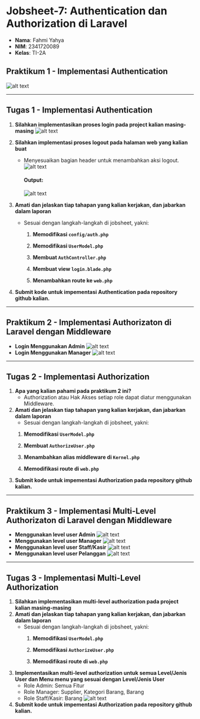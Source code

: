 # Jobsheet-7: Authentication dan Authorization di Laravel
- **Nama**: Fahmi Yahya
- **NIM**: 2341720089
- **Kelas**: TI-2A

## Praktikum 1 - Implementasi Authentication
   ![alt text](ss/1.1.png)

---

## Tugas 1 - Implementasi Authentication
   1. **Silahkan implementasikan proses login pada project kalian masing-masing**
   ![alt text](ss/1.2.png)

   2. **Silahkan implementasi proses logout pada halaman web yang kalian buat**
      - Menyesuaikan bagian header untuk menambahkan aksi logout.
      ![alt text](ss/1.4.2.png)

         #### Output:
         ![alt text](ss/1.3.png)

   3. **Amati dan jelaskan tiap tahapan yang kalian kerjakan, dan jabarkan dalam laporan**
      - Sesuai dengan langkah-langkah di jobsheet, yakni:
         1. **Memodifikasi `config/auth.php`**

         2. **Memodifikasi `UserModel.php`**

         3. **Membuat `AuthController.php`**

         4. **Membuat view `login.blade.php`**

         5. **Menambahkan route ke `web.php`**

   4. **Submit kode untuk impementasi Authentication pada repository github kalian.**

---

## Praktikum 2 - Implementasi Authorizaton di Laravel dengan Middleware
   - **Login Menggunakan Admin**
   ![alt text](ss/2.1.png)
   - **Login Menggunakan Manager**
   ![alt text](ss/2.2.png)

---

## Tugas 2 - Implementasi Authorization
   1. **Apa yang kalian pahami pada praktikum 2 ini?**
      - Authorization atau Hak Akses setiap role dapat diatur menggunakan Middleware.
   2. **Amati dan jelaskan tiap tahapan yang kalian kerjakan, dan jabarkan dalam laporan**
      - Sesuai dengan langkah-langkah di jobsheet, yakni:
      1. **Memodifikasi `UserModel.php`**

      2. **Membuat `AuthorizeUser.php`**

      3. **Menambahkan alias middleware di `Kernel.php`**

      4. **Memodifikasi route di `web.php`**
   3. **Submit kode untuk impementasi Authorization pada repository github kalian.**

---

## Praktikum 3 - Implementasi Multi-Level Authorizaton di Laravel dengan Middleware
   - **Menggunakan level user Admin**
   ![alt text](ss/3.2.png)
   - **Menggunakan level user Manager**
   ![alt text](ss/3.1.png)
   - **Menggunakan level user Staff/Kasir**
   ![alt text](ss/3.3.png)
   - **Menggunakan level user Pelanggan**
   ![alt text](ss/3.4.png)

---

## Tugas 3 - Implementasi Multi-Level Authorization
   1. **Silahkan implementasikan multi-level authorization pada project kalian masing-masing**
   2. **Amati dan jelaskan tiap tahapan yang kalian kerjakan, dan jabarkan dalam laporan**
      - Sesuai dengan langkah-langkah di jobsheet, yakni:
         1. **Memodifikasi `UserModel.php`**

         2. **Memodifikasi `AuthorizeUser.php`**

         3. **Memodifikasi route di `web.php`**
   3. **Implementasikan multi-level authorization untuk semua Level/Jenis User dan Menu menu yang sesuai dengan Level/Jenis User**
      - Role Admin: Semua Fitur
      - Role Manager: Supplier, Kategori Barang, Barang
      - Role Staff/Kasir: Barang
      ![alt text](ss/3.5.png)
   4. **Submit kode untuk impementasi Authorization pada repository github kalian.**